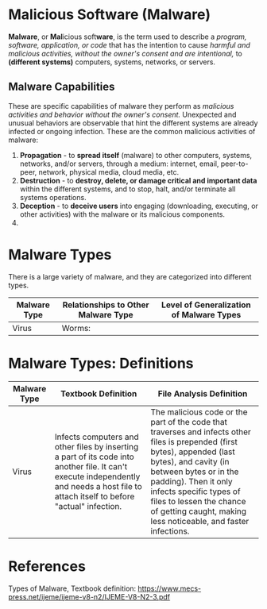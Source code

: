 # Malicious Software (Malware)

**Malware**, or **Mal**icious soft**ware**, is the term used to describe a *program, software, application, or code* that has the intention to cause *harmful and malicious activities, without the owner's consent and are intentional,* to **(different systems)** computers, systems, networks, or servers.

## Malware Capabilities
These are specific capabilities of malware they perform as *malicious activities and behavior without the owner's consent.* Unexpected and unusual behaviors are observable that hint the different systems are already infected or ongoing infection. These are the common malicious activities of malware:
1. **Propagation**  - to **spread itself** (malware) to other computers, systems, networks, and/or servers, through a medium: internet, email, peer-to-peer, network, physical media, cloud media, etc.
2. **Destruction**  - to **destroy, delete, or damage critical and important data** within the different systems, and to stop, halt, and/or terminate all systems operations.
3. **Deception**    - to **deceive users** into engaging (downloading, executing, or other activities) with the malware or its malicious components.
4. 

# Malware Types
There is a large variety of malware, and they are categorized into different types.

| Malware Type | Relationships to Other Malware Type | Level of Generalization of Malware Types | 
| ---          | ---                                 | ---                                      |
| Virus        | Worms: 

# Malware Types: Definitions
| Malware Type | Textbook Definition | File Analysis Definition |
| ---          | ---        | ---           |
| Virus        | Infects computers and other files by inserting a part of its code into another file. It can't execute independently and needs a host file to attach itself to before "actual" infection. | The malicious code or the part of the code that traverses and infects other files is prepended (first bytes), appended (last bytes),  and cavity (in between bytes or in the padding). Then it only infects specific types of files to lessen the chance of getting caught, making less noticeable, and faster infections.



# References
Types of Malware, Textbook definition: https://www.mecs-press.net/ijeme/ijeme-v8-n2/IJEME-V8-N2-3.pdf

